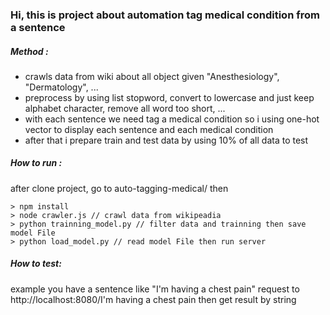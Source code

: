 ### Hi, this is project about automation tag medical condition from a sentence

##### Method :
* crawls data from wiki about all object given "Anesthesiology", "Dermatology", ...
* preprocess by using list stopword, convert to lowercase and just keep alphabet character, remove all word too short, ...
* with each sentence we need tag a medical condition so i using one-hot vector to display each sentence and each medical condition
* after that i prepare train and test data by using 10% of all data to test
##### How to run :
after clone project, go to auto-tagging-medical/ then
```
> npm install
> node crawler.js // crawl data from wikipeadia
> python trainning_model.py // filter data and trainning then save model File
> python load_model.py // read model File then run server
```
##### How to test:
example you have a sentence like "I'm having a chest pain"
request to http://localhost:8080/I'm having a chest pain
then get result by string
